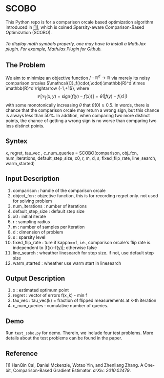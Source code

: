 # SCOBO
This Python repo is for a comparison orcale based optimization algorithm introduced in <a href=https://arxiv.org/abs/2010.02479>[1]</a>, which is coined *S*parsity-aware *Co*mparison-*B*ased *O*ptimization (SCOBO).

###### To display math symbols properly, one may have to install a MathJax plugin. For example, [MathJax Plugin for Github](https://chrome.google.com/webstore/detail/mathjax-plugin-for-github/ioemnmodlmafdkllaclgeombjnmnbima?hl=en).

## The Problem
We aim to minimize an objective function $f:\mathbb{R}^d \rightarrow \mathbb{R}$ via merely its noisy comparison orcales $\mathcal{C}_f(\cdot,\cdot):\mathbb{R}^d \times \mathbb{R}^d \rightarrow $\{$-1,+1$\}, where 
$$\mathbb{P}[\mathcal{C}_f(x,y)=\mathrm{sign}(f(y)-f(x))]=\theta(|f(y)-f(x)|)$$
with some monotonically increasing $\theta$ that $\theta(0)\geq 0.5$. In words, there is chance that the comparison orcale may return a wrong sign, but this chance is always less than $50$%. In addition, when comparing two more distinct points, the chance of getting a wrong sign is no worse than comparing two less distinct points.


## Syntex
x, regret, tau_vec , c_num_queries = SCOBO(comparison, obj_fcn, num_iterations, default_step_size, x0, r, m, d, s, fixed_flip_rate, line_search, warm_started)

## Input Description
1. comparison : handle of the comparison orcale
1. object_fcn : objective function, this is for recording regret only. not used for solving problem
1. num_iterations : number of iterations
1. default_step_size : default step size
1. x0 : initial iterate
1. r : sampling radius
1. m : number of samples per iteration
1. d : dimension of problem
1. s : sparsity level
1. fixed_flip_rate : ture if kappa==1, i.e., comparison orcale's flip rate is independent to |f(x)-f(y)|; otherwise false
1. line_search : wheather linesearch for step size. if not, use default step size
1. warm_started : wheather use warm start in linesearch
     
## Output Description
1. x : estimated optimum point 
1. regret : vector of errors f(x_k) - min f
1. tau_vec : tau_vec(k) = fraction of flipped measurements at k-th iteration
1. c_num_queries : cumulative number of queries.

## Demo
Run `test_sobo.py` for demo. Therein, we include four test problems. More details about the test problems can be found in the paper. 


## Reference
[1] HanQin Cai, Daniel Mckenzie, Wotao Yin, and Zhenliang Zhang. A One-bit, Comparison-Based Gradient Estimator. *arXiv: 2010.02479*.
